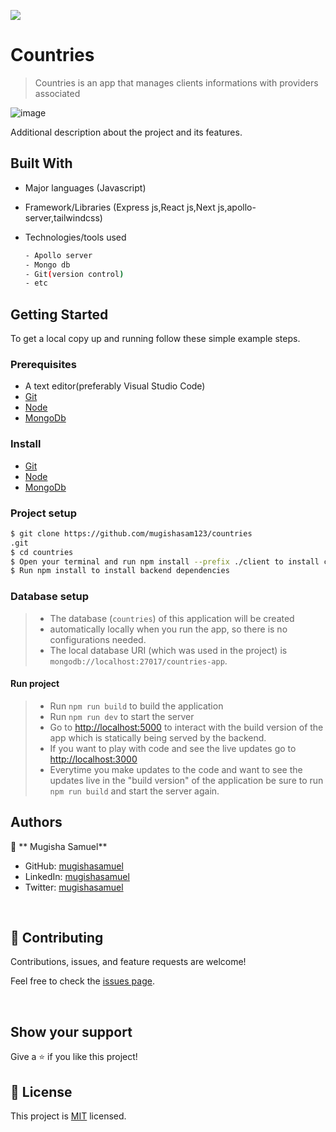 
![](https://img.shields.io/badge/Countries-blue)

# Countries

> Countries is an app that manages clients informations with providers associated
 
![image](https://user-images.githubusercontent.com/90524466/200921360-65855b4f-c756-46d0-89c3-fc6b706a0c89.png)


Additional description about the project and its features.
## Built With

- Major languages (Javascript)
- Framework/Libraries (Express js,React js,Next js,apollo-server,tailwindcss)
- Technologies/tools used 
  
  ``` bash
  - Apollo server
  - Mongo db
  - Git(version control)
  - etc

  ```
## Getting Started

To get a local copy up and running follow these simple example steps.

### Prerequisites
 - A text editor(preferably Visual Studio Code)
 -  [Git](https://git-scm.com/downloads)
 -  [Node](https://nodejs.org/en/download/)
 - [MongoDb](https://www.mongodb.com/try/download/community)
### Install
-  [Git](https://git-scm.com/downloads)
 - [Node](https://nodejs.org/en/download/)
 - [MongoDb](https://www.mongodb.com/try/download/community)
### Project setup

```bash
$ git clone https://github.com/mugishasam123/countries
.git
$ cd countries
$ Open your terminal and run npm install --prefix ./client to install client dependencies.
$ Run npm install to install backend dependencies

```
### Database setup

> - The database (`countries`) of this application will be created
> - automatically locally when you run the app, so there is no configurations needed.
> - The local database URI (which was used in the project) is `mongodb://localhost:27017/countries-app`.
#### Run project

> - Run `npm run build` to build the application
> - Run `npm run dev` to start the server
> - Go to [http://localhost:5000](http://localhost:5000) to interact with
>   the build version of the app which is statically being served by the backend.
> - If you want to play with code and see the live updates
>   go to [http://localhost:3000](http://localhost:3000)
> - Everytime you make updates to the code and want to see the updates live
>   in the "build version" of the application be sure to run
>   `npm run build` and start the server again.


## Authors

👤 ** Mugisha Samuel**

- GitHub: [mugishasamuel](https://github.com/mugishasam123)
- LinkedIn: [mugishasamuel](https://www.linkedin.com/in/mugisha-samuel-55a905208/)
- Twitter: [mugishasamuel](https://twitter.com/mugishasamuel42/)

<br>

## 🤝 Contributing

Contributions, issues, and feature requests are welcome!

Feel free to check the [issues page](https://github.com/mugishasam123/countries/issues).

<br>

## Show your support

Give a ⭐️ if you like this project!

## 📝 License

This project is [MIT](https://opensource.org/licenses/MIT) licensed.


